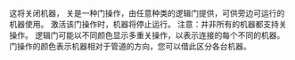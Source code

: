 <lore>
这将关闭机器，
</lore>
<no_lore>
关是一种门操作，由任意种类的逻辑门提供，可供旁边可运行的机器使用。
</no_lore>

<chapter name="行为"/>
激活该门操作时，机器将停止运行。
注意：并非所有的机器都支持关操作。

<chapter name="门操作方向"/>
逻辑门可能以不同颜色显示多重关操作，以表示连接的每个不同的机器。
门操作的颜色表示机器相对于管道的方向，您可以借此区分各台机器。